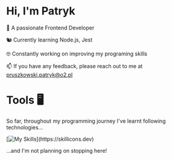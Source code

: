 # Hi, I'm Patryk 

👀 A passionate Frontend Developer

🐿️ Currently learning Node.js, Jest

🤓 Constantly working on improving my programing skills

📫 If you have any feedback, please reach out to me at pruszkowski.patryk@o2.pl

# Tools 🖥️

So far, throughout my programming journey I've learnt following technologies...

[![My Skills](https://skillicons.dev/icons?i=js,typescript,react,nodejs,html,css,sass,git,github,vscode,vite,supabase,)](https://skillicons.dev)

...and I'm not planning on stopping here!


